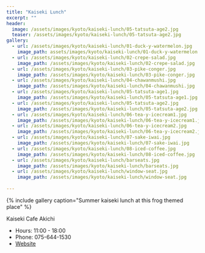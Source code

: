 ```yaml
---
title: "Kaiseki Lunch"
excerpt: ""
header:
  image: /assets/images/kyoto/kaiseki-lunch/05-tatsuta-age2.jpg
  teaser: /assets/images/kyoto/kaiseki-lunch/05-tatsuta-age2.jpg
gallery:
  - url: /assets/images/kyoto/kaiseki-lunch/01-duck-y-watermelon.jpg
    image_path: assets/images/kyoto/kaiseki-lunch/01-duck-y-watermelon.jpg
  - url: /assets/images/kyoto/kaiseki-lunch/02-crepe-salad.jpg
    image_path: /assets/images/kyoto/kaiseki-lunch/02-crepe-salad.jpg
  - url: /assets/images/kyoto/kaiseki-lunch/03-pike-conger.jpg
    image_path: /assets/images/kyoto/kaiseki-lunch/03-pike-conger.jpg
  - url: /assets/images/kyoto/kaiseki-lunch/04-chawanmushi.jpg
    image_path: /assets/images/kyoto/kaiseki-lunch/04-chawanmushi.jpg
  - url: /assets/images/kyoto/kaiseki-lunch/05-tatsuta-age1.jpg
    image_path: /assets/images/kyoto/kaiseki-lunch/05-tatsuta-age1.jpg
  - url: /assets/images/kyoto/kaiseki-lunch/05-tatsuta-age2.jpg
    image_path: /assets/images/kyoto/kaiseki-lunch/05-tatsuta-age2.jpg
  - url: /assets/images/kyoto/kaiseki-lunch/06-tea-y-icecream1.jpg
    image_path: /assets/images/kyoto/kaiseki-lunch/06-tea-y-icecream1.jpg
  - url: /assets/images/kyoto/kaiseki-lunch/06-tea-y-icecream2.jpg
    image_path: /assets/images/kyoto/kaiseki-lunch/06-tea-y-icecream2.jpg
  - url: /assets/images/kyoto/kaiseki-lunch/07-sake-iwai.jpg
    image_path: /assets/images/kyoto/kaiseki-lunch/07-sake-iwai.jpg
  - url: /assets/images/kyoto/kaiseki-lunch/08-iced-coffee.jpg
    image_path: /assets/images/kyoto/kaiseki-lunch/08-iced-coffee.jpg
  - url: /assets/images/kyoto/kaiseki-lunch/barseats.jpg
    image_path: /assets/images/kyoto/kaiseki-lunch/barseats.jpg
  - url: /assets/images/kyoto/kaiseki-lunch/window-seat.jpg
    image_path: /assets/images/kyoto/kaiseki-lunch/window-seat.jpg
  
---
```




{% include gallery caption="Summer kaiseki lunch at this frog themed place" %}

Kaiseki Cafe Akichi

* Hours: 11:00 - 18:00
* Phone: 075-644-1530
* [Website](http://www8.plala.or.jp/cafe-akichi/)


